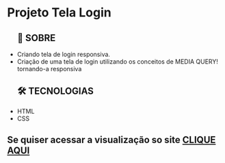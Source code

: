 <h1>Projeto Tela Login</h1>
    <ul>
        <h2>📕 SOBRE</h2>
        <li>Criando tela de login responsiva.</li>
        <li>Criação de uma tela de login utilizando os conceitos de MEDIA QUERY! tornando-a responsiva</li>
    </ul>
    <ul>
        <h2>🛠 TECNOLOGIAS</h2>
        <li>HTML</li>
        <li>CSS</li>
    </ul>
    <h2>Se quiser acessar a visualização so site <a href="https://victoralves87.github.io/Tela-Login/">CLIQUE AQUI</a></h2>
    
